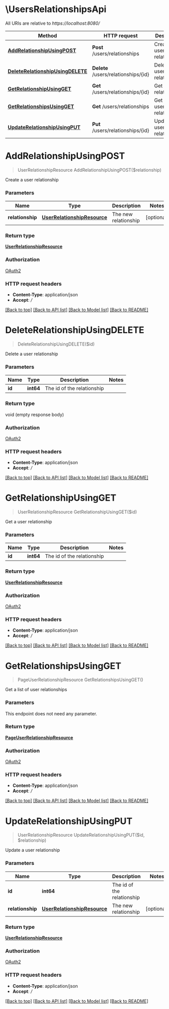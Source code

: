 # \UsersRelationshipsApi

All URIs are relative to *https://localhost:8080/*

Method | HTTP request | Description
------------- | ------------- | -------------
[**AddRelationshipUsingPOST**](UsersRelationshipsApi.md#AddRelationshipUsingPOST) | **Post** /users/relationships | Create a user relationship
[**DeleteRelationshipUsingDELETE**](UsersRelationshipsApi.md#DeleteRelationshipUsingDELETE) | **Delete** /users/relationships/{id} | Delete a user relationship
[**GetRelationshipUsingGET**](UsersRelationshipsApi.md#GetRelationshipUsingGET) | **Get** /users/relationships/{id} | Get a user relationship
[**GetRelationshipsUsingGET**](UsersRelationshipsApi.md#GetRelationshipsUsingGET) | **Get** /users/relationships | Get a list of user relationships
[**UpdateRelationshipUsingPUT**](UsersRelationshipsApi.md#UpdateRelationshipUsingPUT) | **Put** /users/relationships/{id} | Update a user relationship


# **AddRelationshipUsingPOST**
> UserRelationshipResource AddRelationshipUsingPOST($relationship)

Create a user relationship


### Parameters

Name | Type | Description  | Notes
------------- | ------------- | ------------- | -------------
 **relationship** | [**UserRelationshipResource**](UserRelationshipResource.md)| The new relationship | [optional] 

### Return type

[**UserRelationshipResource**](UserRelationshipResource.md)

### Authorization

[OAuth2](../README.md#OAuth2)

### HTTP request headers

 - **Content-Type**: application/json
 - **Accept**: */*

[[Back to top]](#) [[Back to API list]](../README.md#documentation-for-api-endpoints) [[Back to Model list]](../README.md#documentation-for-models) [[Back to README]](../README.md)

# **DeleteRelationshipUsingDELETE**
> DeleteRelationshipUsingDELETE($id)

Delete a user relationship


### Parameters

Name | Type | Description  | Notes
------------- | ------------- | ------------- | -------------
 **id** | **int64**| The id of the relationship | 

### Return type

void (empty response body)

### Authorization

[OAuth2](../README.md#OAuth2)

### HTTP request headers

 - **Content-Type**: application/json
 - **Accept**: */*

[[Back to top]](#) [[Back to API list]](../README.md#documentation-for-api-endpoints) [[Back to Model list]](../README.md#documentation-for-models) [[Back to README]](../README.md)

# **GetRelationshipUsingGET**
> UserRelationshipResource GetRelationshipUsingGET($id)

Get a user relationship


### Parameters

Name | Type | Description  | Notes
------------- | ------------- | ------------- | -------------
 **id** | **int64**| The id of the relationship | 

### Return type

[**UserRelationshipResource**](UserRelationshipResource.md)

### Authorization

[OAuth2](../README.md#OAuth2)

### HTTP request headers

 - **Content-Type**: application/json
 - **Accept**: */*

[[Back to top]](#) [[Back to API list]](../README.md#documentation-for-api-endpoints) [[Back to Model list]](../README.md#documentation-for-models) [[Back to README]](../README.md)

# **GetRelationshipsUsingGET**
> PageUserRelationshipResource GetRelationshipsUsingGET()

Get a list of user relationships


### Parameters
This endpoint does not need any parameter.

### Return type

[**PageUserRelationshipResource**](Page«UserRelationshipResource».md)

### Authorization

[OAuth2](../README.md#OAuth2)

### HTTP request headers

 - **Content-Type**: application/json
 - **Accept**: */*

[[Back to top]](#) [[Back to API list]](../README.md#documentation-for-api-endpoints) [[Back to Model list]](../README.md#documentation-for-models) [[Back to README]](../README.md)

# **UpdateRelationshipUsingPUT**
> UserRelationshipResource UpdateRelationshipUsingPUT($id, $relationship)

Update a user relationship


### Parameters

Name | Type | Description  | Notes
------------- | ------------- | ------------- | -------------
 **id** | **int64**| The id of the relationship | 
 **relationship** | [**UserRelationshipResource**](UserRelationshipResource.md)| The new relationship | [optional] 

### Return type

[**UserRelationshipResource**](UserRelationshipResource.md)

### Authorization

[OAuth2](../README.md#OAuth2)

### HTTP request headers

 - **Content-Type**: application/json
 - **Accept**: */*

[[Back to top]](#) [[Back to API list]](../README.md#documentation-for-api-endpoints) [[Back to Model list]](../README.md#documentation-for-models) [[Back to README]](../README.md)

